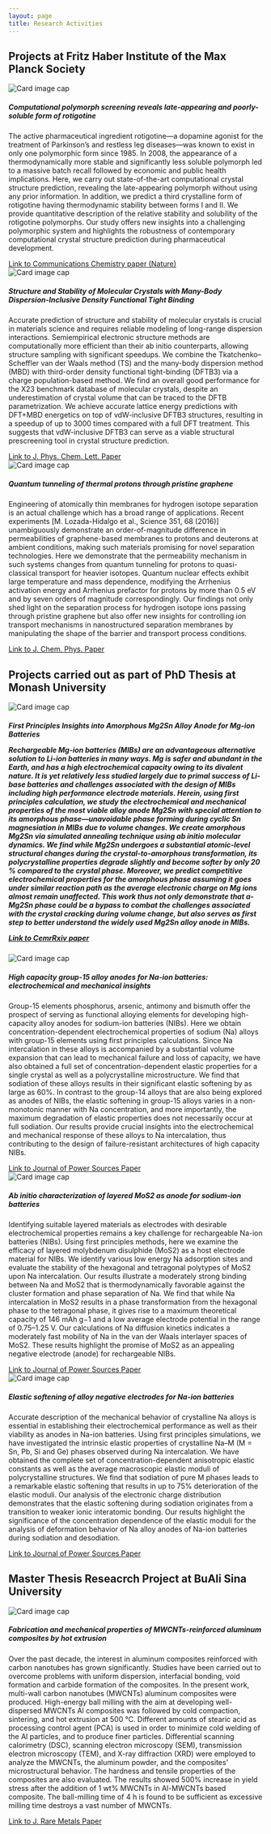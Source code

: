 ```yaml
---
layout: page
title: Research Activities
---
```



## Projects at Fritz Haber Institute of the Max Planck Society

<div class="card-deck">
    <div class="card text-white bg-dark mb-3" style="max-width: 35rem;">
        <img class="card-img-top" src="/images/rotigotine.webp" alt="Card image
            cap">
        <div class="card-body">
            <h5 class="card-title">Computational polymorph screening reveals
                late-appearing and poorly-soluble form of rotigotine</h5>
            <p class="card-text">The active pharmaceutical ingredient
                rotigotine—a dopamine agonist for the treatment of Parkinson’s
                and restless leg diseases—was known to exist in only one
                polymorphic form since 1985. In 2008, the appearance of a
                thermodynamically more stable and significantly less soluble
                polymorph led to a massive batch recall followed by economic and
                public health implications. Here, we carry out state-of-the-art
                computational crystal structure prediction, revealing the
                late-appearing polymorph without using any prior information. In
                addition, we predict a third crystalline form of rotigotine
                having thermodynamic stability between forms I and II. We
                provide quantitative description of the relative stability and
                solubility of the rotigotine polymorphs. Our study offers new
                insights into a challenging polymorphic system and highlights
                the robustness of contemporary computational crystal structure
                prediction during pharmaceutical development.</p>
            <a href="https://www.nature.com/articles/s42004-019-0171-y"
                class="btn btn-primary">Link to Communications Chemistry paper
                (Nature)</a>
        </div>
    </div>
    <div class="card text-white bg-dark mb-3" style="max-width: 35rem;">
        <img class="card-img-top" src="/images/structural_stability.jpg"
            alt="Card image cap">
        <div class="card-body">
            <h5 class="card-title">Structure and Stability of Molecular Crystals
                with Many-Body Dispersion-Inclusive Density Functional Tight
                Binding</h5>
            <p class="card-text">Accurate prediction of structure and stability
                of molecular crystals is crucial in materials science and
                requires reliable modeling of long-range dispersion
                interactions. Semiempirical electronic structure methods are
                computationally more efficient than their ab initio
                counterparts, allowing structure sampling with significant
                speedups. We combine the Tkatchenko–Scheffler van der Waals
                method (TS) and the many-body dispersion method (MBD) with
                third-order density functional tight-binding (DFTB3) via a
                charge population-based method. We find an overall good
                performance for the X23 benchmark database of molecular
                crystals, despite an underestimation of crystal volume that can
                be traced to the DFTB parametrization. We achieve accurate
                lattice energy predictions with DFT+MBD energetics on top of
                vdW-inclusive DFTB3 structures, resulting in a speedup of up to
                3000 times compared with a full DFT treatment. This suggests
                that vdW-inclusive DFTB3 can serve as a viable structural
                prescreening tool in crystal structure prediction.</p>
            <a href="https://pubs.acs.org/doi/abs/10.1021/acs.jpclett.7b03234"
                class="btn btn-primary">Link to J. Phys. Chem. Lett. Paper</a>
        </div>
    </div>
    <div class="card text-white bg-dark mb-3" style="max-width: 35rem;">
        <img class="card-img-top" src="/images/proton.jpg" alt="Card image cap">
        <div class="card-body">
            <h5 class="card-title">Quantum tunneling of thermal protons through
                pristine graphene</h5>
            <p class="card-text">
                Engineering of atomically thin membranes for hydrogen isotope
                separation is an actual challenge which has a broad range of
                applications. Recent experiments [M. Lozada-Hidalgo et al.,
                Science 351, 68 (2016)] unambiguously demonstrate an
                order-of-magnitude difference in permeabilities of
                graphene-based membranes to protons and deuterons at ambient
                conditions, making such materials promising for novel separation
                technologies. Here we demonstrate that the permeability
                mechanism in such systems changes from quantum tunneling for
                protons to quasi-classical transport for heavier isotopes.
                Quantum nuclear effects exhibit large temperature and mass
                dependence, modifying the Arrhenius activation energy and
                Arrhenius prefactor for protons by more than 0.5 eV and by seven
                orders of magnitude correspondingly. Our findings not only shed
                light on the separation process for hydrogen isotope ions
                passing through pristine graphene but also offer new insights
                for controlling ion transport mechanisms in nanostructured
                separation membranes by manipulating the shape of the barrier
                and transport process conditions. </p>
            <a
                href="https://aip.scitation.org/doi/abs/10.1063/1.5024317"
                class="btn btn-primary">Link to J. Chem. Phys. Paper</a>
        </div>
    </div>
</div>

## Projects carried out as part of PhD Thesis at Monash University

<div class="card-deck">
    <div class="card text-white bg-dark mb-3" style="max-width: 35rem;">
        <img class="card-img-top" src="/images/mg2sn.jpg" alt="Card image
            cap">
        <div class="card-body">
            <h5 class="card-title">First Principles Insights into Amorphous
                Mg2Sn Alloy Anode for Mg-ion Batteries</p>
            <p class="card-text">Rechargeable Mg-ion batteries (MIBs) are an
                advantageous alternative solution to Li-ion batteries in many
                ways. Mg is safer and abundant in the Earth, and has a high
                electrochemical capacity owing to its divalent nature. It is yet
                relatively less studied largely due to primal success of Li-base
                batteries and challenges associated with the design of MIBs
                including high performance electrode materials. Herein, using
                first principles calculation, we study the electrochemical and
                mechanical properties of the most viable alloy anode Mg2Sn with
                special attention to its amorphous phase—unavoidable phase
                forming during cyclic Sn magnesiation in MIBs due to volume
                changes. We create amorphous Mg2Sn via simulated annealing
                technique using ab initio molecular dynamics. We find while
                Mg2Sn undergoes a substantial atomic-level structural changes
                during the crystal-to-amorphous transformation, its
                polycrystalline properties degrade slightly and become softer by
                only 20 % compared to the crystal phase. Moreover, we predict
                competitive electrochemical properties for the amorphous phase
                assuming it goes under similar reaction path as the average
                electronic charge on Mg ions almost remain unaffected. This work
                thus not only demonstrate that a-Mg2Sn phase could be a bypass
                to combat the challenges associated with the crystal cracking
                during volume change, but also serves as first step to better
                understand the widely used Mg2Sn alloy anode in MIBs.</p>
            <a
                href="https://chemrxiv.org/articles/First_Principles_Insights_into_Amorphous_Mg2Sn_Alloy_Anode_for_Mg-ion_Batteries/6462887"
                class="btn btn-primary">Link to CemrRxiv paper</a>
        </div>
    </div>
    <div class="card text-white bg-dark mb-3" style="max-width: 35rem;">
        <img class="card-img-top" src="/images/group15-2.jpg"
            alt="Card image cap">
        <div class="card-body">
            <h5 class="card-title">High capacity group-15 alloy anodes for
                Na-ion batteries: electrochemical and mechanical insights</h5>
            <p class="card-text">Group-15 elements phosphorus, arsenic, antimony
                and bismuth offer the prospect of serving as functional alloying
                elements for developing high-capacity alloy anodes for
                sodium-ion batteries (NIBs). Here we obtain
                concentration-dependent electrochemical properties of sodium
                (Na) alloys with group-15 elements using first principles
                calculations. Since Na intercalation in these alloys is
                accompanied by a substantial volume expansion that can lead to
                mechanical failure and loss of capacity, we have also obtained a
                full set of concentration-dependent elastic properties for a
                single crystal as well as a polycrystalline microstructure. We
                find that sodiation of these alloys results in their significant
                elastic softening by as large as 60%. In contrast to the
                group-14 alloys that are also being explored as anodes of NIBs,
                the elastic softening in group-15 alloys varies in a
                non-monotonic manner with Na concentration, and more
                importantly, the maximum degradation of elastic properties does
                not necessarily occur at full sodiation. Our results provide
                crucial insights into the electrochemical and mechanical
                response of these alloys to Na intercalation, thus contributing
                to the design of failure-resistant architectures of high
                capacity NIBs.</p>
            <a
                href="https://www.sciencedirect.com/science/article/abs/pii/S037877531500467X"
                class="btn btn-primary">Link to Journal of Power Sources Paper</a>
        </div>
    </div>
    <div class="card text-white bg-dark mb-3" style="max-width: 35rem;">
        <img class="card-img-top" src="/images/mos2.jpg" alt="Card image cap">
        <div class="card-body">
            <h5 class="card-title">Ab initio characterization of layered MoS2 as
                anode for sodium-ion batteries</h5>
            <p class="card-text">
                Identifying suitable layered materials as electrodes with
                desirable electrochemical properties remains a key challenge for
                rechargeable Na-ion batteries (NIBs). Using first principles
                methods, here we examine the efficacy of layered molybdenum
                disulphide (MoS2) as a host electrode material for NIBs. We
                identify various low energy Na adsorption sites and evaluate the
                stability of the hexagonal and tetragonal polytypes of MoS2 upon
                Na intercalation. Our results illustrate a moderately strong
                binding between Na and MoS2 that is thermodynamically favorable
                against the cluster formation and phase separation of Na. We
                find that while Na intercalation in MoS2 results in a phase
                transformation from the hexagonal phase to the tetragonal phase,
                it gives rise to a maximum theoretical capacity of 146 mAh g−1
                and a low average electrode potential in the range of 0.75–1.25
                V. Our calculations of Na diffusion kinetics indicates a
                moderately fast mobility of Na in the van der Waals interlayer
                spaces of MoS2. These results highlight the promise of MoS2 as
                an appealing negative electrode (anode) for rechargeable NIBs.</p>
            <a
                href="https://www.sciencedirect.com/science/article/abs/pii/S0378775314009033"
                class="btn btn-primary">Link to Journal of Power Sources Paper</a>
        </div>
        <div class="card text-white bg-dark mb-3" style="max-width: 35rem;">
            <img class="card-img-top" src="/images/group14.jpg" alt="Card image
                cap">
            <div class="card-body">
                <h5 class="card-title">Elastic softening of alloy negative
                    electrodes for Na-ion batteries</h5>
                <p class="card-text">
                    Accurate description of the mechanical behavior of
                    crystalline Na alloys is essential in establishing their
                    electrochemical performance as well as their viability as
                    anodes in Na-ion batteries. Using first principles
                    simulations, we have investigated the intrinsic elastic
                    properties of crystalline Na–M (M = Sn, Pb, Si and Ge)
                    phases observed during Na intercalation. We have obtained
                    the complete set of concentration-dependent anisotropic
                    elastic constants as well as the average macroscopic elastic
                    moduli of polycrystalline structures. We find that sodiation
                    of pure M phases leads to a remarkable elastic softening
                    that results in up to 75% deterioration of the elastic
                    moduli. Our analysis of the electronic charge distribution
                    demonstrates that the elastic softening during sodiation
                    originates from a transition to weaker ionic interatomic
                    bonding. Our results highlight the significance of the
                    concentration dependence of the elastic moduli for the
                    analysis of deformation behavior of Na alloy anodes of
                    Na-ion batteries during sodiation and desodiation.</p>
                <a
                    href="https://www.sciencedirect.com/science/article/abs/pii/S037877531201600X"
                    class="btn btn-primary">Link to Journal of Power Sources
                    Paper</a>
       </div>
    </div>
</div>


## Master Thesis Reseacrch Project at BuAli Sina University

<div class="card-deck">
    <div class="card text-white bg-dark mb-3" style="max-width: 35rem;">
        <img class="card-img-top" src="/images/al-cnt.jpg" alt="Card
            image cap">
        <div class="card-body">
            <h5 class="card-title">Fabrication and mechanical properties
                of MWCNTs-reinforced aluminum composites by hot
                extrusion</h5>
            <p class="card-text">
                Over the past decade, the interest in aluminum
                composites reinforced with carbon nanotubes has grown
                significantly. Studies have been carried out to overcome
                problems with uniform dispersion, interfacial bonding,
                void formation and carbide formation of the composites.
                In the present work, multi-wall carbon nanotubes
                (MWCNTs) aluminum composites were produced. High-energy
                ball milling with the aim at developing well-dispersed
                MWCNTs Al composites was followed by cold compaction,
                sintering, and hot extrusion at 500 °C. Different
                amounts of stearic acid as processing control agent
                (PCA) is used in order to minimize cold welding of the
                Al particles, and to produce finer particles.
                Differential scanning calorimetry (DSC), scanning
                electron microscopy (SEM), transmission electron
                microscopy (TEM), and X-ray diffraction (XRD) were
                employed to analyze the MWCNTs, the aluminum powder, and
                the composites’ microstructural behavior. The hardness
                and tensile properties of the composites are also
                evaluated. The results showed 500% increase in yield
                stress after the addition of 1 wt% MWCNTs in Al-MWCNTs
                based composite. The ball-milling time of 4 h is found
                to be sufficient as excessive milling time destroys a
                vast number of MWCNTs.</p>
            <a
                href="https://link.springer.com/article/10.1007/s12598-012-0523-6"
                class="btn btn-primary">Link to J. Rare Metals Paper</a>
        </div>
    </div>
</div>
